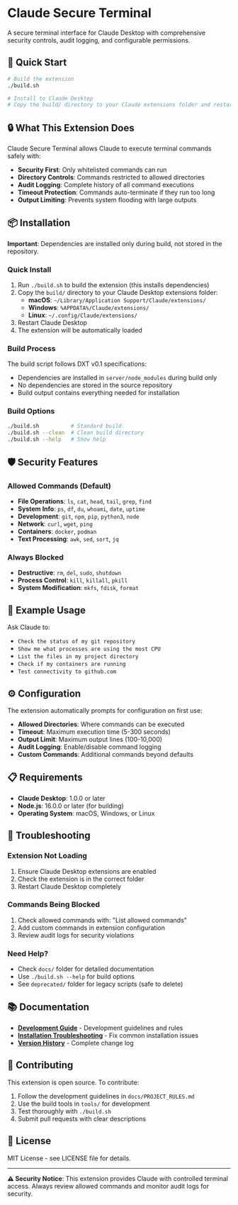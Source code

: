 # Claude Secure Terminal

A secure terminal interface for Claude Desktop with comprehensive security controls, audit logging, and configurable permissions.

## 🚀 Quick Start

```bash
# Build the extension
./build.sh

# Install to Claude Desktop
# Copy the build/ directory to your Claude extensions folder and restart Claude
```

## 🔒 What This Extension Does

Claude Secure Terminal allows Claude to execute terminal commands safely with:

- **Security First**: Only whitelisted commands can run
- **Directory Controls**: Commands restricted to allowed directories
- **Audit Logging**: Complete history of all command executions
- **Timeout Protection**: Commands auto-terminate if they run too long
- **Output Limiting**: Prevents system flooding with large outputs

## 📦 Installation

**Important**: Dependencies are installed only during build, not stored in the repository.

### Quick Install
1. Run `./build.sh` to build the extension (this installs dependencies)
2. Copy the `build/` directory to your Claude Desktop extensions folder:
   - **macOS**: `~/Library/Application Support/Claude/extensions/`
   - **Windows**: `%APPDATA%/Claude/extensions/`
   - **Linux**: `~/.config/Claude/extensions/`
3. Restart Claude Desktop
4. The extension will be automatically loaded

### Build Process
The build script follows DXT v0.1 specifications:
- Dependencies are installed in `server/node_modules` during build only
- No dependencies are stored in the source repository
- Build output contains everything needed for installation

### Build Options
```bash
./build.sh          # Standard build
./build.sh --clean  # Clean build directory
./build.sh --help   # Show help
```

## 🛡️ Security Features

### Allowed Commands (Default)
- **File Operations**: `ls`, `cat`, `head`, `tail`, `grep`, `find`
- **System Info**: `ps`, `df`, `du`, `whoami`, `date`, `uptime`
- **Development**: `git`, `npm`, `pip`, `python3`, `node`
- **Network**: `curl`, `wget`, `ping`
- **Containers**: `docker`, `podman`
- **Text Processing**: `awk`, `sed`, `sort`, `jq`

### Always Blocked
- **Destructive**: `rm`, `del`, `sudo`, `shutdown`
- **Process Control**: `kill`, `killall`, `pkill`
- **System Modification**: `mkfs`, `fdisk`, `format`

## 🎯 Example Usage

Ask Claude to:
- `Check the status of my git repository`
- `Show me what processes are using the most CPU`
- `List the files in my project directory`
- `Check if my containers are running`
- `Test connectivity to github.com`

## ⚙️ Configuration

The extension automatically prompts for configuration on first use:

- **Allowed Directories**: Where commands can be executed
- **Timeout**: Maximum execution time (5-300 seconds)  
- **Output Limit**: Maximum output lines (100-10,000)
- **Audit Logging**: Enable/disable command logging
- **Custom Commands**: Additional commands beyond defaults

## 📋 Requirements

- **Claude Desktop**: 1.0.0 or later
- **Node.js**: 16.0.0 or later (for building)
- **Operating System**: macOS, Windows, or Linux

## 🐛 Troubleshooting

### Extension Not Loading
1. Ensure Claude Desktop extensions are enabled
2. Check the extension is in the correct folder
3. Restart Claude Desktop completely

### Commands Being Blocked
1. Check allowed commands with: "List allowed commands"
2. Add custom commands in extension configuration
3. Review audit logs for security violations

### Need Help?
- Check `docs/` folder for detailed documentation
- Use `./build.sh --help` for build options
- See `deprecated/` folder for legacy scripts (safe to delete)

## 📚 Documentation

- **[Development Guide](docs/PROJECT_RULES.md)** - Development guidelines and rules
- **[Installation Troubleshooting](docs/INSTALLATION_FIX.md)** - Fix common installation issues
- **[Version History](docs/CHANGELOG.md)** - Complete change log

## 🤝 Contributing

This extension is open source. To contribute:
1. Follow the development guidelines in `docs/PROJECT_RULES.md`
2. Use the build tools in `tools/` for development
3. Test thoroughly with `./build.sh`
4. Submit pull requests with clear descriptions

## 📄 License

MIT License - see LICENSE file for details.

---

**⚠️ Security Notice**: This extension provides Claude with controlled terminal access. Always review allowed commands and monitor audit logs for security.
